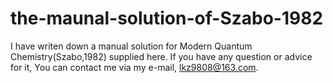 # the-maunal-solution-of-Szabo-1982
I have writen down a manual solution for Modern Quantum Chemistry(Szabo,1982) supplied here.
If you have any question or advice for it, You can contact me via my e-mail, lkz9808@163.com.
